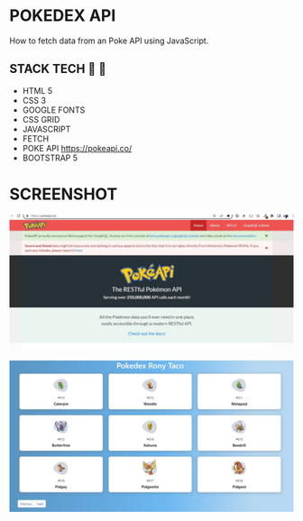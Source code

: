 # POKEDEX API

How to fetch data from an Poke API using JavaScript.

## STACK TECH :wrench: :hammer:

* HTML 5
* CSS 3
* GOOGLE FONTS
* CSS GRID
* JAVASCRIPT
* FETCH
* POKE API  https://pokeapi.co/
* BOOTSTRAP 5

# SCREENSHOT

![](assets/screenshot1.jpg)

![](assets/screenshot2.jpg)
